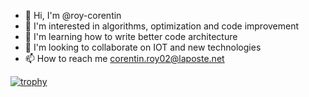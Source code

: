 - 👋 Hi, I'm @roy-corentin
- 👀 I'm interested in algorithms, optimization and code improvement
- 🌱 I'm learning how to write better code architecture
- 💞️ I'm looking to collaborate on IOT and new technologies
- 📫 How to reach me corentin.roy02@laposte.net

[![trophy](https://github-profile-trophy.vercel.app/?username=roy-corentin&rank=-C,-B,-UNKNOWN)](https://github.com/ryo-ma/github-profile-trophy)

<!---
roy-corentin/roy-corentin is a ✨ special ✨ repository because its `README.md` (this file) appears on your GitHub profile.
You can click the Preview link to take a look at your changes.
--->
